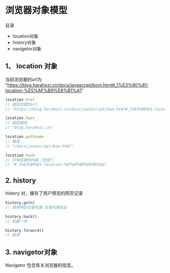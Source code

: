 # 浏览器对象模型

目录

- location对象
- history对象
- navigetor对象

## 1、 location 对象

当前浏览器的url为 "https://blog.harahozi.cn/docs/javascript/bom.html#_1%E3%80%81-location-%E5%AF%B9%E8%B1%A1"

```js
location.href
// 返回页面的url
// "https://blog.harahozi.cn/docs/javascript/bom.html#_1%E3%80%81-location-%E5%AF%B9%E8%B1%A1"

location.host
// 返回域名
// "blog.harahozi.cn"

location.pathname
// 路径
// "/docs/javascript/bom.html"

location.hash 
// 问号后面的内容（包括?）
// "#_1%E3%80%81-location-%E5%AF%B9%E8%B1%A1"
```

## 2. history

history 对，缓存了用户预览的网页记录

```js
history.go(n)
// 跳转特定记录页面 负值代表往后

history.back()
// 后腿一步

history.forword()
// 前进
```

## 3. navigetor对象

Navigator 包含有关浏览器的信息。
